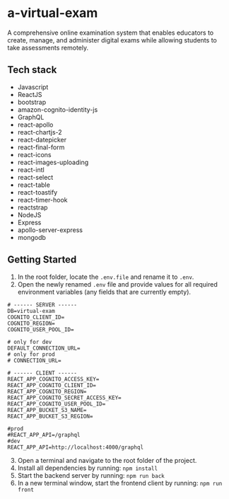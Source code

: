 # a-virtual-exam

A comprehensive online examination system that enables educators to create, manage, and administer digital exams while allowing students to take assessments remotely.

## Tech stack

- Javascript
- ReactJS
- bootstrap
- amazon-cognito-identity-js
- GraphQL
- react-apollo
- react-chartjs-2
- react-datepicker
- react-final-form
- react-icons
- react-images-uploading
- react-intl
- react-select
- react-table
- react-toastify
- react-timer-hook
- reactstrap
- NodeJS
- Express
- apollo-server-express
- mongodb

## Getting Started

1. In the root folder, locate the `.env.file` and rename it to `.env`.
2. Open the newly renamed `.env` file and provide values for all required environment variables (any fields that are currently empty).

```
# ------ SERVER ------
DB=virtual-exam
COGNITO_CLIENT_ID=
COGNITO_REGION=
COGNITO_USER_POOL_ID=

# only for dev
DEFAULT_CONNECTION_URL=
# only for prod
# CONNECTION_URL=

# ------ CLIENT ------
REACT_APP_COGNITO_ACCESS_KEY=
REACT_APP_COGNITO_CLIENT_ID=
REACT_APP_COGNITO_REGION=
REACT_APP_COGNITO_SECRET_ACCESS_KEY=
REACT_APP_COGNITO_USER_POOL_ID=
REACT_APP_BUCKET_S3_NAME=
REACT_APP_BUCKET_S3_REGION=

#prod
#REACT_APP_API=/graphql
#dev
REACT_APP_API=http://localhost:4000/graphql
```

3. Open a terminal and navigate to the root folder of the project.
4. Install all dependencies by running: `npm install`
5. Start the backend server by running: `npm run back`
6. In a new terminal window, start the frontend client by running: `npm run front`
